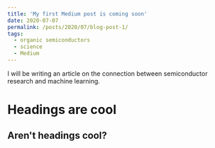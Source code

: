 ```yaml
---
title: 'My first Medium post is coming soon'
date: 2020-07-07
permalink: /posts/2020/07/blog-post-1/
tags:
  - organic semiconductors
  - science
  - Medium
---
```


I will be writing an article on the connection between semiconductor research and machine learning.

Headings are cool
======

Aren't headings cool?
------